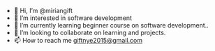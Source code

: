 - 👋 Hi, I’m @miriangift
- 👀 I’m interested in software development
- 🌱 I’m currently learning beginner course on software development..
- 💞️ I’m looking to collaborate on learning and projects.
- 📫 How to reach me giftnye2015@gmail.com

<!---
miriangift/miriangift is a ✨ special ✨ repository because its `README.md` (this file) appears on your GitHub profile.
You can click the Preview link to take a look at your changes.
--->
